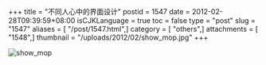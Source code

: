 +++
title = "不同人心中的界面设计"
postid = 1547
date = 2012-02-28T09:39:59+08:00
isCJKLanguage = true
toc = false
type = "post"
slug = "1547"
aliases = [ "/post/1547.html",]
category = [ "others",]
attachments = [ "1548",]
thumbnail = "/uploads/2012/02/show_mop.jpg"
+++


![](/uploads/2012/02/show_mop.jpg "show_mop")

